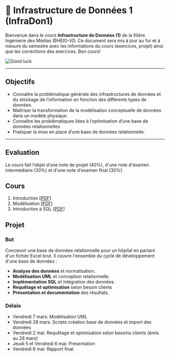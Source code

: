 # 📘 Infrastructure de Données 1 (InfraDon1)

Bienvenue dans le cours **Infrastructure de Données (1)** de la filière Ingénierie des Médias @HEIG-VD. 
Ce document sera mis à jour au fur et à mesure du semestre avec les informations du cours (exercices, projet) ainsi que les corrections des exercices. Bon cours!

![Good luck](https://media.giphy.com/media/j1Xyt3DHfJcmk/giphy.gif)

---

## Objectifs
   * Connaître la problématique générale des infrastructures de données et du stockage de l’information en fonction des différents types de données.
   * Maîtriser la transformation de la modélisation conceptuelle de données dans un modèle physique.
   * Connaître les problématiques liées à l’optimisation d’une base de données relationnelles
   * Pratiquer la mise en place d’une base de données relationnelle.

---

## Evaluation

Le cours fait l’objet d’une note de projet (40%), d'une note d'examen intermédiaire (30%) et d'une note d'examen final (30%). 


## Cours

1. Introduction [[PDF](https://github.com/MediaComem/comem-infradon-1/blob/main/cours/01-introduction.pdf)]
2. Modélisation [[PDF](https://github.com/MediaComem/comem-infradon-1/blob/main/cours/02-modelisation.pdf)]
3. Introduction à SQL [[PDF](https://github.com/MediaComem/comem-infradon-1/blob/main/cours/03-introduction-sql.pdf)]



## Projet

### But

Concevoir une base de données relationnelle pour un hôpital en partant d'un fichier Excel brut. Il couvre l'ensemble du cycle de développement d'une base de données : 
- **Analyse des données** et normalisation.
- **Modélisation UML** et conception relationnelle.
- **Implémentation SQL** et intégration des données.
- **Requêtage et optimisation** selon besoin clients
- **Présentation et documentation** des résultats.

### Délais

-   Vendredi 7 mars: Modélisation UML 
-   Vendredi 28 mars: Scripts création base de données et import des données 
-   Vendredi 2 mai: Requêtage et optimisation selon besoins clients (émis au 28 mars)
-   Jeudi 5 et Vendredi 6 mai: Présentation
-   Vendredi 6 mai: Rapport final 


